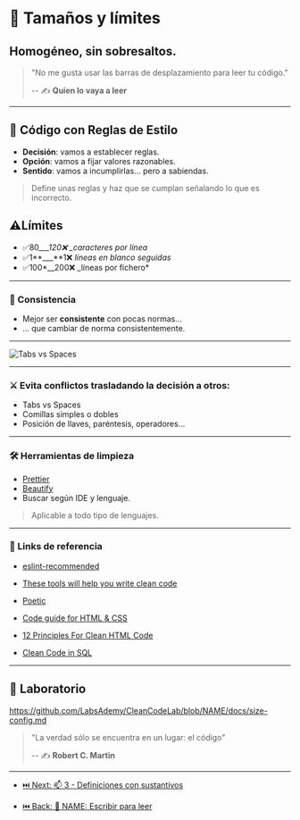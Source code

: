 # 📏 Tamaños y límites

## Homogéneo, sin sobresaltos.

> "No me gusta usar las barras de desplazamiento para leer tu código."
>
> -- ✍️ **Quien lo vaya a leer**

---

## 👕 Código con Reglas de Estilo

- **Decisión**: vamos a establecer reglas.
- **Opción**: vamos a fijar valores razonables.
- **Sentido**: vamos a incumplirlas... pero a sabiendas.

> Define unas reglas y haz que se cumplan señalando lo que es incorrecto.

## ⚠️Límites

- ✅80\__\_\_120❌ \_caracteres por línea_
- ✅1**\_\_\_**1❌ _líneas en blanco seguidas_
- ✅100*\_\_200❌ \_líneas por fichero*

---

### 🔁 Consistencia

- Mejor ser **consistente** con pocas normas...
- ... que cambiar de norma consistentemente.

---

![Tabs vs Spaces](https://github.com/labsademy/cleancodelab/raw/NAME/assets/tabs_vs_spaces.png)

---

### ⚔️ Evita conflictos trasladando la decisión a otros:

- Tabs vs Spaces
- Comillas simples o dobles
- Posición de llaves, paréntesis, operadores...

---

### 🛠 Herramientas de limpieza

- [Prettier](https://prettier.io/)
- [Beautify](https://www.npmjs.com/package/js-beautify)
- Buscar según IDE y lenguaje.

> Aplicable a todo tipo de lenguajes.

---

### 🔗 Links de referencia

- [eslint-recommended](https://github.com/eslint/eslint/blob/master/conf/eslint-recommended.js)

- [These tools will help you write clean code](https://www.freecodecamp.org/news/these-tools-will-help-you-write-clean-code-da4b5401f68e/)

- [Poetic](https://github.com/arianacosta/poetic)

- [Code guide for HTML & CSS](https://codeguide.co/)

- [12 Principles For Clean HTML Code](https://www.smashingmagazine.com/2008/11/12-principles-for-keeping-your-code-clean/)

- [Clean Code in SQL](https://riptutorial.com/sql/topic/9843/clean-code-in-sql)

---

## 📝 Laboratorio

https://github.com/LabsAdemy/CleanCodeLab/blob/NAME/docs/size-config.md

> "La verdad sólo se encuentra en un lugar: el código"
>
> -- ✍️ **Robert C. Martin**

---

- [⏭️ Next: 📫 3 - Definiciones con sustantivos](./3-definiciones_con_sustantivos.md)

- [⏮️ Back: 📘 NAME: Escribir para leer](https://github.com/LabsAdemy/CleanCodeLab/tree/NAME)
